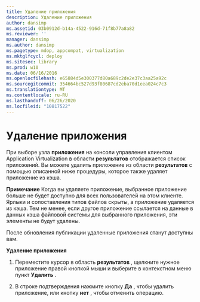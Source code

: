 ```yaml
---
title: Удаление приложения
description: Удаление приложения
author: dansimp
ms.assetid: 03b0912d-b14a-4522-916d-71f8b77a8a82
ms.reviewer: ''
manager: dansimp
ms.author: dansimp
ms.pagetype: mdop, appcompat, virtualization
ms.mktglfcycl: deploy
ms.sitesec: library
ms.prod: w10
ms.date: 06/16/2016
ms.openlocfilehash: e65884d5e300377d80a689c2de2e37c3aa25a92c
ms.sourcegitcommit: 354664bc527d93f80687cd2eba70d1eea024c7c3
ms.translationtype: MT
ms.contentlocale: ru-RU
ms.lasthandoff: 06/26/2020
ms.locfileid: "10817522"
---
```

# Удаление приложения


При выборе узла **приложения** на консоли управления клиентом Application Virtualization в области **результатов** отображается список приложений. Вы можете удалить приложение из области **результатов** с помощью описанной ниже процедуры, которое также удаляет приложение из кэша.

**Примечание**  Когда вы удаляете приложение, выбранное приложение больше не будет доступно для всех пользователей на этом клиенте. Ярлыки и сопоставления типов файлов скрыты, а приложение удаляется из кэша. Тем не менее, если другое приложение ссылается на данные в данных кэша файловой системы для выбранного приложения, эти элементы не будут удалены.

После обновления публикации удаленные приложения станут доступны вам.

 

**Удаление приложения**

1.  Переместите курсор в область **результатов** , щелкните нужное приложение правой кнопкой мыши и выберите в контекстном меню пункт **Удалить** .

2.  В строке подтверждения нажмите кнопку **Да** , чтобы удалить приложение, или кнопку **нет** , чтобы отменить операцию.

 

 





